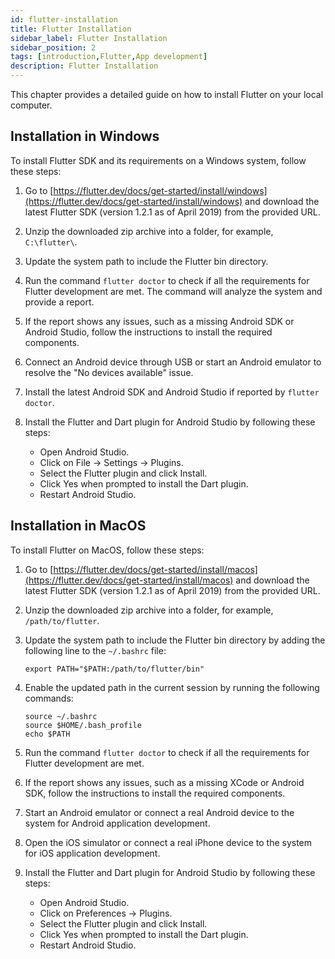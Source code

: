 ```yaml
---
id: flutter-installation
title: Flutter Installation
sidebar_label: Flutter Installation
sidebar_position: 2
tags: [introduction,Flutter,App development]
description: Flutter Installation
---
```


This chapter provides a detailed guide on how to install Flutter on your local computer.

## Installation in Windows

To install Flutter SDK and its requirements on a Windows system, follow these steps:

1. Go to [https://flutter.dev/docs/get-started/install/windows](https://flutter.dev/docs/get-started/install/windows) and download the latest Flutter SDK (version 1.2.1 as of April 2019) from the provided URL.

2. Unzip the downloaded zip archive into a folder, for example, `C:\flutter\`.

3. Update the system path to include the Flutter bin directory.

4. Run the command `flutter doctor` to check if all the requirements for Flutter development are met. The command will analyze the system and provide a report.

5. If the report shows any issues, such as a missing Android SDK or Android Studio, follow the instructions to install the required components.

6. Connect an Android device through USB or start an Android emulator to resolve the "No devices available" issue.

7. Install the latest Android SDK and Android Studio if reported by `flutter doctor`.

8. Install the Flutter and Dart plugin for Android Studio by following these steps:
    - Open Android Studio.
    - Click on File → Settings → Plugins.
    - Select the Flutter plugin and click Install.
    - Click Yes when prompted to install the Dart plugin.
    - Restart Android Studio.

## Installation in MacOS

To install Flutter on MacOS, follow these steps:

1. Go to [https://flutter.dev/docs/get-started/install/macos](https://flutter.dev/docs/get-started/install/macos) and download the latest Flutter SDK (version 1.2.1 as of April 2019) from the provided URL.

2. Unzip the downloaded zip archive into a folder, for example, `/path/to/flutter`.

3. Update the system path to include the Flutter bin directory by adding the following line to the `~/.bashrc` file:
    ```
    export PATH="$PATH:/path/to/flutter/bin"
    ```

4. Enable the updated path in the current session by running the following commands:
    ```
    source ~/.bashrc
    source $HOME/.bash_profile
    echo $PATH
    ```

5. Run the command `flutter doctor` to check if all the requirements for Flutter development are met.

6. If the report shows any issues, such as a missing XCode or Android SDK, follow the instructions to install the required components.

7. Start an Android emulator or connect a real Android device to the system for Android application development.

8. Open the iOS simulator or connect a real iPhone device to the system for iOS application development.

9. Install the Flutter and Dart plugin for Android Studio by following these steps:
    - Open Android Studio.
    - Click on Preferences → Plugins.
    - Select the Flutter plugin and click Install.
    - Click Yes when prompted to install the Dart plugin.
    - Restart Android Studio.

